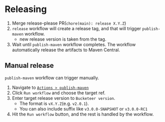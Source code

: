 Releasing
===

1. Merge release-please PR(`chore(main): release X.Y.Z`)
2. `release` workflow will create a release tag, and that will trigger `publish-maven` workflow.
    - new release version is taken from the tag.
3. Wait until `publish-maven` workflow completes. The workflow automatically release the artifacts to Maven Central.

## Manual release

`publish-maven` workflow can trigger manually.

1. Navigate to [`Actions > publish-maven`](https://github.com/bucketeer-io/android-client-sdk/actions/workflows/publish-maven.yml)
2. Click `Run workflow` and choose the target ref.
3. Enter target release version to `Bucketeer version`.
    - The format is `vX.Y.Z`(e.g. `v2.0.1`).
    - You can also include suffix like `v3.0.0-SNAPSHOT` or `v3.0.0-RC1`
4. Hit the `Run workflow` button, and the rest is handled by the workflow.
